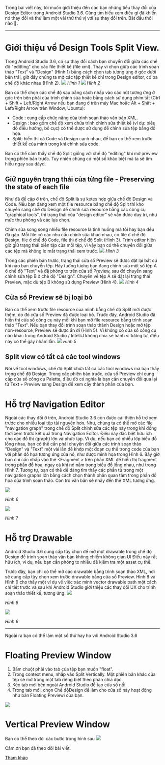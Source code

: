 Trong bài viết này, tôi muốn giới thiệu đến các bạn những tiều thay đổi của Design Editor trong Android Studio 3.6. Cùng tìm hiểu xem điểu gì đã khiến nó thay đổi và thử làm một vài thứ thú vị với sự thay đổi trên.  Bắt đầu thôi nào :triumph:.


-----


# Giới thiệu về Design Tools Split View. 
Trong Android Studio 3.6, có sự thay đổi cách bạn chuyển đổi giữa các chế độ "editting" cho các file thiết kế (file xml). Thay vì chọn giữa các trình soạn thảo "Text" và "Design" (Hình 1) bằng cách chọn tab tương ứng ở góc dưới bên trái, giờ đây chúng ta mở các tệp thiết kế chỉ trong Design editor, có ba chế độ khác nhau (Hình 2).
![](https://images.viblo.asia/39897db6-2c8c-45ee-bd56-18d82c87832e.gif)
*Hình 1*
![](https://images.viblo.asia/c379ec3d-f39d-4a77-860a-bdf0c626a836.gif)
*Hình 2*

Bạn có thể chọn các chế độ sau bằng cách nhấp vào các nút tương ứng ở góc trên bên phải của trình chỉnh sửa hoặc bằng cách sử dụng phím tắt (Ctrl + Shift + Left/Right Arrow nếu bạn đang ở trên máy Mac hoặc Alt + Shift + Left/Right Arrow trên Window, Ubuntu):

* Code : cung cấp chức năng của trình soạn thảo văn bản XML.  
* Design : bao gồm chế độ xem chứa trình chỉnh sửa thiết kế (ví dụ: biểu đồ điều hướng, bố cục) có thể được sử dụng để chỉnh sửa tệp bằng đồ họa.  
* Split: hiển thị cả Code và Design cạnh nhau, để bạn có thể xem trước thiết kế của mình trong khi chỉnh sửa code.

Bạn có thể cảm thấy chế độ Split giống với chế độ "editing" khi mở preview trong phiên bản trước. Tuy nhiên chúng có một số khác biệt mà ta sẽ tìm hiểu ngay sau dâyd.

## Giữ nguyên trạng thái của từng file - Preserving the state of each file
Như đã đề cập ở trên, chế độ Split là sự ketes hợp giữa chế độ Design và Code. Nếu bạn đang xem một file resource bằng chế độ Split thì kho chuyển sang chế độ Design để chỉnh sửa resource bằng các công cụ  "graphical tools", thì trạng thái của "design editor" sẽ vẫn được duy trì, như mức thu phóng và các lựa chọn.

Chỉnh sửa song song nhiểu file resource là tình huống mà tôi hay bạn đều đã gặp. Mỗi file có các nhu cầu chỉnh sửa khác nhau, có file ở chế độ Design, file ở chế độ Code, file thì ở chế độ Split (Hình 3). Trình editor hiện giờ giữ trạng thái biên tập của mỗi tệp, vì vậy bạn có thể chuyển đổi giữa các tệp mà không lo mất trạng thái xem trước.
![](https://images.viblo.asia/ffa67835-b5d9-494a-9d2a-8ccd2c9dbcbb.gif)
*Hình 3*

Trong các phiên bản trước, trạng thái cửa sổ Preview sẽ được đặt lại bất cứ khi nào bạn chuyển tệp.  Hãy tưởng tượng bạn đang chỉnh sửa một số tệp A ở chế độ "Text" và đã phóng to trên cửa sổ Preview, sau đó chuyển sang chỉnh sửa tệp B ở chế độ "Design".  Chuyển về tệp A sẽ đặt lại trạng thái Preview, mặc dù tệp B không sử dụng Preview (Hình 4).
![](https://images.viblo.asia/c76be767-348a-407a-b6da-8ab707799411.gif)
*Hình 4*
## Cửa sổ Preview sẽ bị loại bỏ
Bạn có thể xem trước file resource của mình bằng chế độ Split mới được thêm, do đó cửa sổ Preview đã được loại bỏ.  Trước đây, Android Studio đã hiển thị cửa sổ công cụ này mỗi khi bạn mở file resource bằng trình soạn thảo "Text".  Nếu bạn thay đổi trình soạn thảo thành Design hoặc mở tệp non-resource, Preview sẽ được ẩn đi (Hình 5).  Vì không có cửa sổ công cụ nào khác trong Android Studio / IntelliJ không chia sẻ hành vi tương tự, điều này có thể gây nhầm lẫn.
![](https://images.viblo.asia/984ae164-21ec-42f7-8e9e-b6071ae0c641.gif)
*Hình 5*

## Split view có tất cả các tool windows
Nói về tool windows, chế độ Split chứa tất cả các tool windows mà bạn thấy trong chế độ Design. Trong các phiên bản trước, cửa sổ Preview chỉ cung cấp cửa sổ công cụ Palette, điều đó có nghĩa là bạn cần chuyển đổi qua lại từ Text + Preview sang Design để xem cây thành phần của bạn.
# Hỗ trợ Navigation Editor
Ngoài các thay đổi ở trên, Android Studio 3.6 còn được cải thiện hỗ trợ xem trước cho nhiều loại tệp tài nguyên hơn. Như, chúng ta có thể mở các file "navigation graph" trong chế độ Split chỉnh sửa các tệp này trong khi đồng thời xem trước kết quả trong Navigation Editor. Điều này đặc biệt hữu ích cho các đồ thị (graph) lớn và phức tạp. Ví dụ, nếu bạn có nhiều lớp biểu đồ lồng nhau, bạn có thể cần phải chuyển đổi giữa các trình soạn thảo "Design" và "Text" một vài lần để khớp một đoạn cụ thể trong code của bạn với phần đồ họa tương ứng của nó, như được minh họa trong Hình 6. Bây giờ bạn chỉ cần nhấp vào thẻ &lt;Fragment	&gt; trên phần XML để hiển thị fragment trong phần đồ họa, ngay cả khi nó nằm trong biểu đồ lồng nhau, như trong Hình 7. Tương tự, bạn có thể dễ dàng tìm thấy các phần tử trong một  navigation graphs lớn  bằng cách chọn thành phần quan tâm trong phần đồ họa của trình soạn thảo. Con trỏ văn bản sẽ nhảy đến thẻ XML tương ứng.

![](https://images.viblo.asia/67591a93-77fa-4209-85eb-da2d1253bbac.gif)

*Hình 6*

![](https://images.viblo.asia/56f345a9-cd13-416b-9db6-478ffb985a07.gif)

*Hình 7*

# Hỗ trợ Drawable
Android Studio 3.6 cung cấp tùy chọn để mở một drawable trong chế độ Design để trình soạn thảo văn bản không chiếm không gian UI  Điều này rất hữu ích, ví dụ, nếu bạn cần phóng to nhiều để kiểm tra một asset cụ thể.

Trước đây, bạn chỉ có thể mở các drawable bằng trình soạn thảo XML, nơi sẽ cung cấp tùy chọn xem trước drawable bằng cửa sổ Preview.  Hình 8 và Hình 9 cho thấy một ví dụ về việc xác minh vector drawable path một cách chi tiết trước và sau khi Android Studio giới thiệu các thay đổi UX cho trình soạn thảo thiết kế, tương ứng.
![](https://images.viblo.asia/1bfcabbb-7e9d-4579-9830-ee4df7a3a431.gif)

*Hình 8*

![](https://images.viblo.asia/a870bf47-68f6-4817-aa9e-4c6dfa87b7ff.gif)

*Hình 9*

-----
Ngoài ra bạn có thể làm một số thứ hay ho với Android Studio 3.6
# Floating Preview Window

1. Bấm chuột phải vào tab của tệp bạn muốn "float".  
1. Trong context menu, nhấp vào Split Vertically.  Một phiên bản khác của tệp sẽ mở trong một tab riêng biệt theo phân chia dọc.
1. Kéo tab mới bên ngoài Android Studio để tạo cửa sổ nổi.
1. Trong tab mới, chọn Chế độDesign để làm cho cửa sổ này hoạt động như bản Floating Previewi của bạn.

![](https://images.viblo.asia/4461cfe0-3d65-4593-9d63-9f1db38d15cd.gif)

# Vertical Preview Window
Bạn có thể theo dõi các bước trong hình sau
![](https://images.viblo.asia/2968b94f-2c97-4a55-abc1-c851373336e3.gif)

Cảm ơn bạn đã theo dõi bài viết.

[Tham khảo ](https://medium.com/androiddevelopers/android-studio-design-tools-ux-changes-split-view-dcde75e88a0c)
